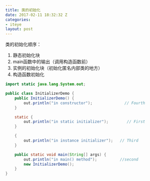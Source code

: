 ```yaml
---
title: 类的初始化
date: 2017-02-11 18:32:32 Z
categories:
- iteye
layout: post
---
```


类的初始化顺序： 
1. 静态初始化块 
2. main函数中的输出（调用构造函数前） 
3. 实例的初始化块（初始化匿名内部类的地方） 
4. 构造函数初始化  

```java
import static java.lang.System.out;

public class InitializerDemo {
    public InitializerDemo() {
        out.println("in constructor");              // Fourth
    } 

    static {
        out.println("in static initializer");        // First 
    }

    {
        out.println("in instance initializer");   // Third
    }

    public static void main(String[] args) {
        out.println("in main() method");          //second
        new InitializerDemo();
    }
}  
```
        
